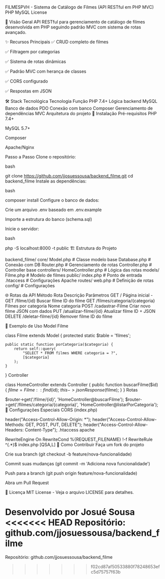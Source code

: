 FILMESPVH - Sistema de Catálogo de Filmes (API RESTful em PHP MVC)
PHP
MySQL
License

📌 Visão Geral
API RESTful para gerenciamento de catálogo de filmes desenvolvida em PHP seguindo padrão MVC com sistema de rotas avançado.

✨ Recursos Principais
✅ CRUD completo de filmes

✅ Filtragem por categorias

✅ Sistema de rotas dinâmicas

✅ Padrão MVC com herança de classes

✅ CORS configurado

✅ Respostas em JSON

🛠 Stack Tecnológica
Tecnologia	Função
PHP 7.4+	Lógica backend
MySQL	Banco de dados
PDO	Conexão com banco
Composer	Gerenciamento de dependências
MVC	Arquitetura do projeto
🚀 Instalação
Pré-requisitos
PHP 7.4+

MySQL 5.7+

Composer

Apache/Nginx

Passo a Passo
Clone o repositório:

bash

git clone https://github.com/jjosuessousa/backend_filme.git
cd backend_filme
Instale as dependências:

bash

composer install
Configure o banco de dados:

Crie um arquivo .env baseado em .env.example

Importe a estrutura do banco (schema.sql)

Inicie o servidor:

bash

php -S localhost:8000 -t public
🏗 Estrutura do Projeto


backend_filme/
     core/
        Model.php          # Classe modelo base
   Database.php       # Conexão com DB
    Router.php         # Gerenciamento de rotas
   Controller.php     # Controller base
 controllers/
 HomeController.php # Lógica das rotas
 models/
 Filme.php         # Modelo de filmes
public/
 index.php         # Ponto de entrada
 .htaccess         # Configurações Apache
 routes/
 web.php           # Definição de rotas
config/               # Configurações


🌐 Rotas da API
Método	Rota	Descrição	Parâmetros
GET	/	Página inicial	-
GET	/filme/{id}	Buscar filme	ID do filme
GET	/filmes/categoria/{categoria}	Filmes por categoria	Nome categoria
POST	/cadastrar-Filme	Criar novo filme	JSON com dados
PUT	/atualizar-filme/{id}	Atualizar filme	ID + JSON
DELETE	/deletar-filme/{id}	Remover filme	ID do filme

🧩 Exemplo de Uso
Model Filme

class Filme extends Model {
    protected static $table = 'filmes';
    
    public static function porCategoria($categoria) {
        return self::query(
            "SELECT * FROM filmes WHERE categoria = ?", 
            [$categoria]
        );
    }
}
Controller

class HomeController extends Controller {
    public function buscarFilme($id) {
        $filme = Filme::find($id);
        $this->jsonResponse($filme);
    }
}
Rotas

$router->get('/filme/{id}', 'HomeController@buscarFilme');
$router->get('/filmes/categoria/{categoria}', 'HomeController@listarPorCategoria');
🔧 Configurações Especiais
CORS (index.php)

header("Access-Control-Allow-Origin: *");
header("Access-Control-Allow-Methods: GET, POST, PUT, DELETE");
header("Access-Control-Allow-Headers: Content-Type");
.htaccess
apache

RewriteEngine On
RewriteCond %{REQUEST_FILENAME} !-f
RewriteRule ^(.*)$ index.php [QSA,L]
🤝 Como Contribuir
Faça um fork do projeto

Crie sua branch (git checkout -b feature/nova-funcionalidade)

Commit suas mudanças (git commit -m 'Adiciona nova funcionalidade')

Push para a branch (git push origin feature/nova-funcionalidade)

Abra um Pull Request

📄 Licença
MIT License - Veja o arquivo LICENSE para detalhes.

Desenvolvido por Josué Sousa
<<<<<<< HEAD
Repositório: github.com/jjosuessousa/backend_filme
=======
Repositório: github.com/jjosuessousa/backend_filme
>>>>>>> f02cd87af50533880f78248653efc5d75757f63b
